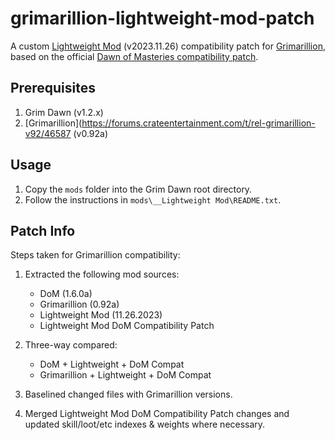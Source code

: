 # grimarillion-lightweight-mod-patch

A custom [Lightweight Mod](https://forums.crateentertainment.com/t/lightweight-mod-for-speeding-up-the-leveling-process/108690) (v2023.11.26) compatibility patch for [Grimarillion](https://forums.crateentertainment.com/t/rel-grimarillion-v92/46587), based on the official [Dawn of Masteries compatibility patch](https://forums.crateentertainment.com/t/lightweight-mod-for-speeding-up-the-leveling-process/108690/148).

## Prerequisites

1. Grim Dawn (v1.2.x)
2. [Grimarillion](https://forums.crateentertainment.com/t/rel-grimarillion-v92/46587 (v0.92a)

## Usage

1. Copy the `mods` folder into the Grim Dawn root directory.
2. Follow the instructions in `mods\__Lightweight Mod\README.txt`.

## Patch Info

Steps taken for Grimarillion compatibility:

1. Extracted the following mod sources:

   - DoM (1.6.0a)
   - Grimarillion (0.92a)
   - Lightweight Mod (11.26.2023)
   - Lightweight Mod DoM Compatibility Patch

2. Three-way compared:

   - DoM + Lightweight + DoM Compat
   - Grimarillion + Lightweight + DoM Compat

3. Baselined changed files with Grimarillion versions.
4. Merged Lightweight Mod DoM Compatibility Patch changes and updated skill/loot/etc indexes & weights where necessary.
